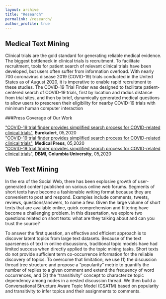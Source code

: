 ```yaml
---
layout: archive
title: "Research"
permalink: /research/
author_profile: true
---    
```



## Medical Text Mining    

Clinical trials are the gold standard for generating reliable medical evidence. The biggest bottleneck in clinical trials is recruitment. To facilitate recruitment, tools for patient search of relevant clinical trials have been developed, but users often suffer from information overload. With nearly 700 coronavirus disease 2019 (COVID-19) trials conducted in the United States as of August 2020, it is imperative to enable rapid recruitment to these studies. The COVID-19 Trial Finder was designed to facilitate patient-centered search of COVID-19 trials, first by location and radius distance from trial sites, and then by brief, dynamically generated medical questions to allow users to prescreen their eligibility for nearby COVID-19 trials with minimum human computer interaction
 
 ###Press Coverage of Our Work    
 
 ["COVID-19 trial finder provides simplified search process for COVID-related clinical trials"](https://eurekalert.org/pub_releases/2020-05/dsia-ctf051520.php?fbclid=IwAR1AYC-_90Mp7JPBMReYdnKg4HpJ_eF4f9KLTnzLRuEaXwEX8OlycIjDXjM), **Eurekalert**, 05,2020    
  ["COVID-19 trial finder provides simplified search process for COVID-related clinical trials"](https://medicalxpress.com/news/2020-05-covid-trial-finder-covid-related-clinical.html?fbclid=IwAR2yD5IeYeM23tCfn83bjpa0nSPeXxS63S2G3FT2hfVVAwvWugh8K6XtikE), **Medical Press**, 05,2020    
   ["COVID-19 trial finder provides simplified search process for COVID-related clinical trials"](https://www.dbmi.columbia.edu/covid-trial-finder/?fbclid=IwAR0LRVEWVvGO5vj_1gvANPS8_1ockZmiJwc_zQPX_pfEE_on8ik7gKDDZdM), **DBMI, Columbia University**, 05,2020    
  
## Web Text Mining    

In the era of the Social Web, there has been explosive growth of user-generated content published on various online web forums. Segments of short texts have become a fashionable writing format because they are convenient to post and respond. Examples include comments, tweets, reviews, questions/answers, to name a few. Given the large volume of short texts that are available online, quick comprehension and filtering have become a challenging problem. In this dissertation, we explore two questions related on short texts: what are they talking about and can you trust the source?

To answer the first question, an effective and efficient approach is to discover latent topics from large text datasets. Because of the text sparseness of text in online discussions, traditional topic models have had limited success when directly applied to the topic mining tasks. Short texts do not provide sufficient term co-occurrence information for the reliable discovery of topics. To overcome that limitation, we use (1) the discussion thread tree structure and propose a “popularity” metric to quantify the number of replies to a given comment and extend the frequency of word occurrences, and (2) the “transitivity” concept to characterize topic dependency among nodes in a nested discussion thread. We then build a Conversational Structure Aware Topic Model (CSATM) based on popularity and transitivity to infer topics and their assignments to comments.
